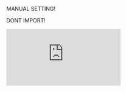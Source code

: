 MANUAL SETTING!

DONT IMPORT!

![1](https://github.com/selecitevww/DEFENDER-MAGIC-SETTINGS/blob/main/Settings.xml)
